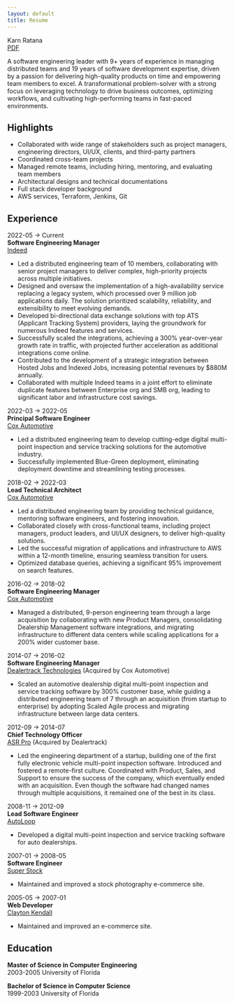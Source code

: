 ```yaml
---
layout: default
title: Resume
---
```


Karn Ratana  
[PDF](../assets/resume.pdf)  

A software engineering leader with 9+ years of experience in managing distributed teams and 19 years of software development expertise, driven by a passion for delivering high-quality products on time and empowering team members to excel. A transformational problem-solver with a strong focus on leveraging technology to drive business outcomes, optimizing workflows, and cultivating high-performing teams in fast-paced environments.



## Highlights
- Collaborated with wide range of stakeholders such as project managers, engineering directors, UI/UX, clients, and third-party partners
- Coordinated cross-team projects
- Managed remote teams, including hiring, mentoring, and evaluating team members
- Architectural designs and technical documentations
- Full stack developer background
- AWS services, Terraform, Jenkins, Git



## Experience
2022-05 → Current  
**Software Engineering Manager**  
[Indeed](https://www.indeed.com/)  
- Led a distributed engineering team of 10 members, collaborating with senior project managers to deliver complex, high-priority projects across multiple initiatives.
- Designed and oversaw the implementation of a high-availability service replacing a legacy system, which processed over 9 million job applications daily. The solution prioritized scalability, reliability, and extensibility to meet evolving demands.
- Developed bi-directional data exchange solutions with top ATS (Applicant Tracking System) providers, laying the groundwork for numerous Indeed features and services.
- Successfully scaled the integrations, achieving a 300% year-over-year growth rate in traffic, with projected further acceleration as additional integrations come online.
- Contributed to the development of a strategic integration between Hosted Jobs and Indexed Jobs, increasing potential revenues by $880M annually.
- Collaborated with multiple Indeed teams in a joint effort to eliminate duplicate features between Enterprise org and SMB org, leading to significant labor and infrastructure cost savings.


2022-03 → 2022-05  
**Principal Software Engineer**  
[Cox Automotive](https://www.coxautoinc.com/)  
- Led a distributed engineering team to develop cutting-edge digital multi-point inspection and service tracking solutions for the automotive industry.
- Successfully implemented Blue-Green deployment, eliminating deployment downtime and streamlining testing processes.


2018-02 → 2022-03  
**Lead Technical Architect**  
[Cox Automotive](https://www.coxautoinc.com/)  
- Led a distributed engineering team by providing technical guidance, mentoring software engineers, and fostering innovation.
- Collaborated closely with cross-functional teams, including project managers, product leaders, and UI/UX designers, to deliver high-quality solutions.
- Led the successful migration of applications and infrastructure to AWS within a 12-month timeline, ensuring seamless transition for users.
- Optimized database queries, achieving a significant 95% improvement on search features.

   
2016-02 → 2018-02  
**Software Engineering Manager**  
[Cox Automotive](https://www.coxautoinc.com/)  
- Managed a distributed, 9-person engineering team through a large acquisition by collaborating with new Product Managers, consolidating Dealership Management software integrations, and migrating infrastructure to different data centers while scaling applications for a 200% wider customer base.

2014-07 → 2016-02  
**Software Engineering Manager**  
[Dealertrack Technologies](https://www.dealertrack.com) (Acquired by Cox Automotive)  
- Scaled an automotive dealership digital multi-point inspection and service tracking software by 300% customer base, while guiding a distributed engineering team of 7 through an acquisition (from startup to enterprise) by adopting Scaled Agile process and migrating infrastructure between large data centers.

2012-09 → 2014-07  
**Chief Technology Officer**  
[ASR Pro](https://www.asrpro.com) (Acquired by Dealertrack)  
- Led the engineering department of a startup, building one of the first fully electronic vehicle multi-point inspection software.  Introduced and fostered a remote-first culture.  Coordinated with Product, Sales, and Support to ensure the success of the company, which eventually ended with an acquisition. Even though the software had changed names through multiple acquisitions, it remained one of the best in its class.

2008-11 → 2012-09  
**Lead Software Engineer**  
[AutoLoop](https://www.autoloop.com)  
- Developed a digital multi-point inspection and service tracking software for auto dealerships.

2007-01 → 2008-05  
**Software Engineer**  
[Super Stock](https://www.superstock.com)  
- Maintained and improved a stock photography e-commerce site.

2005-05 → 2007-01  
**Web Developer**  
[Clayton Kendall](https://www.claytonkendall.com)
- Maintained and improved an e-commerce site.


## Education
**Master of Science in Computer Engineering**  
2003-2005 University of Florida 

**Bachelor of Science in Computer Science**  
1999-2003 University of Florida 

